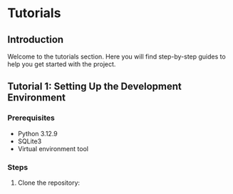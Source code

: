 # Tutorials

## Introduction

Welcome to the tutorials section. Here you will find step-by-step guides to
help you get started with the project.

## Tutorial 1: Setting Up the Development Environment

### Prerequisites

- Python 3.12.9
- SQLite3
- Virtual environment tool

### Steps

1. Clone the repository:
